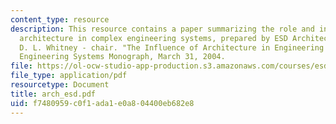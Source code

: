 ```yaml
---
content_type: resource
description: This resource contains a paper summarizing the role and influence of
  architecture in complex engineering systems, prepared by ESD Architecture Committee,
  D. L. Whitney - chair. "The Influence of Architecture in Engineering Systems." MIT
  Engineering Systems Monograph, March 31, 2004.
file: https://ol-ocw-studio-app-production.s3.amazonaws.com/courses/esd-34-system-architecture-january-iap-2007/f7480959c0f1ada1e0a804400eb682e8_arch_esd.pdf
file_type: application/pdf
resourcetype: Document
title: arch_esd.pdf
uid: f7480959-c0f1-ada1-e0a8-04400eb682e8
---
```

